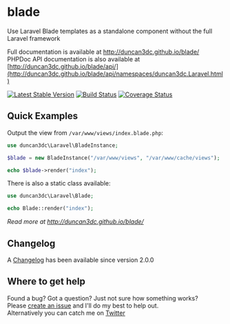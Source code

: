 blade
=====

Use Laravel Blade templates as a standalone component without the full Laravel framework

Full documentation is available at http://duncan3dc.github.io/blade/  
PHPDoc API documentation is also available at [http://duncan3dc.github.io/blade/api/](http://duncan3dc.github.io/blade/api/namespaces/duncan3dc.Laravel.html)  

[![Latest Stable Version](https://poser.pugx.org/duncan3dc/blade/version.svg)](https://packagist.org/packages/duncan3dc/blade)
[![Build Status](https://travis-ci.org/duncan3dc/blade.svg?branch=master)](https://travis-ci.org/duncan3dc/blade)
[![Coverage Status](https://coveralls.io/repos/github/duncan3dc/blade/badge.svg)](https://coveralls.io/github/duncan3dc/blade)


Quick Examples
--------------

Output the view from `/var/www/views/index.blade.php`:
```php
use duncan3dc\Laravel\BladeInstance;

$blade = new BladeInstance("/var/www/views", "/var/www/cache/views");

echo $blade->render("index");
```

There is also a static class available:
```php
use duncan3dc\Laravel\Blade;

echo Blade::render("index");
```


_Read more at http://duncan3dc.github.io/blade/_  


Changelog
---------
A [Changelog](CHANGELOG.md) has been available since version 2.0.0


Where to get help
-----------------
Found a bug? Got a question? Just not sure how something works?  
Please [create an issue](//github.com/duncan3dc/blade/issues) and I'll do my best to help out.  
Alternatively you can catch me on [Twitter](https://twitter.com/duncan3dc)
